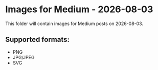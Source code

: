 # Images for Medium - 2026-08-03

This folder will contain images for Medium posts on 2026-08-03.

## Supported formats:
- PNG
- JPG/JPEG
- SVG
